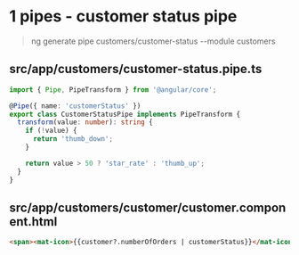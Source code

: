 # 1 pipes - customer status pipe

> ng generate pipe customers/customer-status --module customers

## src/app/customers/customer-status.pipe.ts

```ts
import { Pipe, PipeTransform } from '@angular/core';

@Pipe({ name: 'customerStatus' })
export class CustomerStatusPipe implements PipeTransform {
  transform(value: number): string {
    if (!value) {
      return 'thumb_down';
    }

    return value > 50 ? 'star_rate' : 'thumb_up';
  }
}
```

## src/app/customers/customer/customer.component.html

```html
<span><mat-icon>{{customer?.numberOfOrders | customerStatus}}</mat-icon></span>
```

